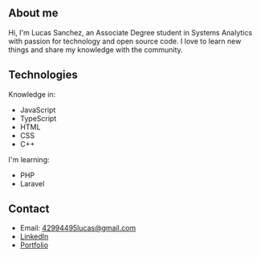 ## About me
Hi, I'm Lucas Sanchez, an Associate Degree student in Systems Analytics with passion for technology and open source code. I love to learn new things and share my knowledge with the community.

## Technologies

Knowledge in:
- JavaScript
- TypeScript
- HTML
- CSS
- C++

I'm learning:
- PHP
- Laravel

## Contact
- Email: 42994495lucas@gmail.com
- [LinkedIn](https://www.linkedin.com/in/lucaswsanchez/)
- [Portfolio](https://sanchezlucas-portfolio.netlify.app/)

